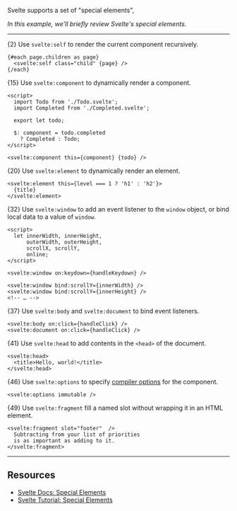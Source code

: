 Svelte supports a set of "special elements",

*In this example, we'll briefly review Svelte's special elements.*

---

{2} Use `svelte:self` to render the current component recursively.

```svelte
{#each page.children as page}
  <svelte:self class="child" {page} />
{/each}
```

{15} Use `svelte:component` to dynamically render a component.

```svelte
<script>
  import Todo from './Todo.svelte';
  import Completed from './Completed.svelte';

  export let todo;

  $: component = todo.completed
    ? Completed : Todo;
</script>

<svelte:component this={component} {todo} />
````

{20} Use `svelte:element` to dynamically render an element.

```svelte
<svelte:element this={level === 1 ? 'h1' : 'h2'}>
  {title}
</svelte:element>
```

{32} Use `svelte:window` to add an event listener to the `window` object, or bind local data to a value of `window`.

```svelte
<script>
  let innerWidth, innerHeight,
      outerWidth, outerHeight,
      scrollX, scrollY,
      online;
</script>

<svelte:window on:keydown={handleKeydown} />

<svelte:window bind:scrollY={innerWidth} />
<svelte:window bind:scrollY={innerHeight} />
<!-- … -->
```

{37} Use `svelte:body` and `svelte:document` to bind event listeners.

```svelte
<svelte:body on:click={handleClick} />
<svelte:document on:click={handleClick} />
```

{41} Use `svelte:head` to add contents in the `<head>` of the document.

```svelte
<svelte:head>
  <title>Hello, world!</title>
</svelte:head>
```

{46} Use `svelte:options` to specify [compiler options](https://svelte.dev/docs/special-elements#svelte-options) for the component.

```svelte
<svelte:options immutable />
```

{49} Use `svelte:fragment` fill a named slot without wrapping it in an HTML element.

```svelte
<svelte:fragment slot="footer"  />
  Subtracting from your list of priorities
  is as important as adding to it.
</svelte:fragment>
```

---

## Resources

- [Svelte Docs: Special Elements](https://svelte.dev/docs/special-elements)
- [Svelte Tutorial: Special Elements](https://learn.svelte.dev/tutorial/svelte-self)
